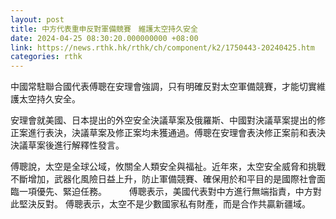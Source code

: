 ```yaml
---
layout: post
title: 中方代表重申反對軍備競賽　維護太空持久安全
date: 2024-04-25 08:30:20.000000000 +08:00
link: https://news.rthk.hk/rthk/ch/component/k2/1750443-20240425.htm
categories: rthk
---
```


中國常駐聯合國代表傅聰在安理會強調，只有明確反對太空軍備競賽，才能切實維護太空持久安全。 

安理會就美國、日本提出的外空安全決議草案及俄羅斯、中國對決議草案提出的修正案進行表決，決議草案及修正案均未獲通過。傅聰在安理會表決修正案前和表決決議草案後進行解釋性發言。
 
傅聰說，太空是全球公域，攸關全人類安全與福祉。近年來，太空安全威脅和挑戰不斷增加，武器化風險日益上升，防止軍備競賽、確保用於和平目的是國際社會面臨一項優先、緊迫任務。 
  　　 
傅聰表示，美國代表對中方進行無端指責，中方對此堅決反對。 傅聰表示，太空不是少數國家私有財產，而是合作共贏新疆域。
